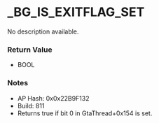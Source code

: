 # _BG_IS_EXITFLAG_SET

No description available.

### Return Value
* BOOL

### Notes
* AP Hash: 0x0x22B9F132
* Build: 811
* Returns true if bit 0 in GtaThread+0x154 is set.

